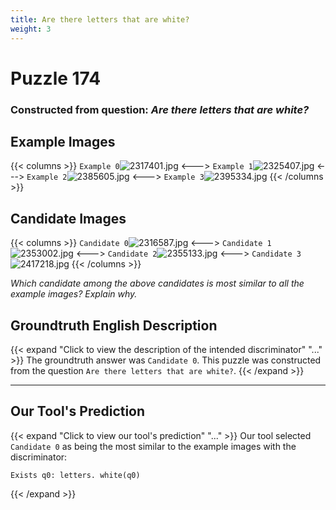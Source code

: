 ```yaml
---
title: Are there letters that are white?
weight: 3
---
```


# Puzzle 174
### Constructed from question: _Are there letters that are white?_


## Example Images
{{< columns >}}
`Example 0`![2317401.jpg](/gqa_images/2317401.jpg)
<--->
`Example 1`![2325407.jpg](/gqa_images/2325407.jpg)
<--->
`Example 2`![2385605.jpg](/gqa_images/2385605.jpg)
<--->
`Example 3`![2395334.jpg](/gqa_images/2395334.jpg)
{{< /columns >}}

## Candidate Images
{{< columns >}}
`Candidate 0`![2316587.jpg](/gqa_images/2316587.jpg)
<--->
`Candidate 1`![2353002.jpg](/gqa_images/2353002.jpg)
<--->
`Candidate 2`![2355133.jpg](/gqa_images/2355133.jpg)
<--->
`Candidate 3`![2417218.jpg](/gqa_images/2417218.jpg)
{{< /columns >}}

*Which candidate among the above candidates is most similar to all the example images? Explain why.*

## Groundtruth English Description

{{< expand "Click to view the description of the intended discriminator" "..." >}}
The groundtruth answer was `Candidate 0`. This puzzle was constructed from the question `Are there letters that are white?`.
{{< /expand >}}

---

## Our Tool's Prediction

{{< expand "Click to view our tool's prediction" "..." >}}
Our tool selected `Candidate 0` as being the most similar to the example images with the discriminator:
```plaintext
Exists q0: letters. white(q0)
```
{{< /expand >}}
